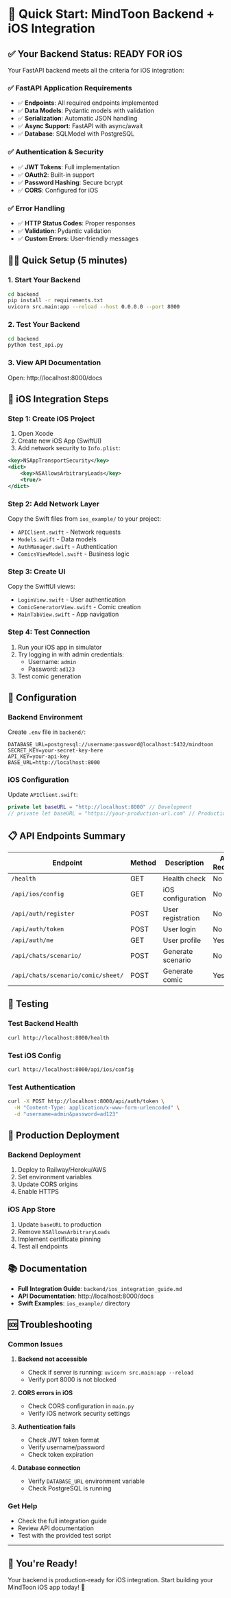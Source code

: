 # 🚀 Quick Start: MindToon Backend + iOS Integration

## ✅ Your Backend Status: **READY FOR iOS**

Your FastAPI backend meets all the criteria for iOS integration:

### ✅ FastAPI Application Requirements
- ✅ **Endpoints**: All required endpoints implemented
- ✅ **Data Models**: Pydantic models with validation
- ✅ **Serialization**: Automatic JSON handling
- ✅ **Async Support**: FastAPI with async/await
- ✅ **Database**: SQLModel with PostgreSQL

### ✅ Authentication & Security
- ✅ **JWT Tokens**: Full implementation
- ✅ **OAuth2**: Built-in support
- ✅ **Password Hashing**: Secure bcrypt
- ✅ **CORS**: Configured for iOS

### ✅ Error Handling
- ✅ **HTTP Status Codes**: Proper responses
- ✅ **Validation**: Pydantic validation
- ✅ **Custom Errors**: User-friendly messages

## 🏃‍♂️ Quick Setup (5 minutes)

### 1. Start Your Backend
```bash
cd backend
pip install -r requirements.txt
uvicorn src.main:app --reload --host 0.0.0.0 --port 8000
```

### 2. Test Your Backend
```bash
cd backend
python test_api.py
```

### 3. View API Documentation
Open: http://localhost:8000/docs

## 📱 iOS Integration Steps

### Step 1: Create iOS Project
1. Open Xcode
2. Create new iOS App (SwiftUI)
3. Add network security to `Info.plist`:
```xml
<key>NSAppTransportSecurity</key>
<dict>
    <key>NSAllowsArbitraryLoads</key>
    <true/>
</dict>
```

### Step 2: Add Network Layer
Copy the Swift files from `ios_example/` to your project:
- `APIClient.swift` - Network requests
- `Models.swift` - Data models
- `AuthManager.swift` - Authentication
- `ComicsViewModel.swift` - Business logic

### Step 3: Create UI
Copy the SwiftUI views:
- `LoginView.swift` - User authentication
- `ComicGeneratorView.swift` - Comic creation
- `MainTabView.swift` - App navigation

### Step 4: Test Connection
1. Run your iOS app in simulator
2. Try logging in with admin credentials:
   - Username: `admin`
   - Password: `ad123`
3. Test comic generation

## 🔧 Configuration

### Backend Environment
Create `.env` file in `backend/`:
```env
DATABASE_URL=postgresql://username:password@localhost:5432/mindtoon
SECRET_KEY=your-secret-key-here
API_KEY=your-api-key
BASE_URL=http://localhost:8000
```

### iOS Configuration
Update `APIClient.swift`:
```swift
private let baseURL = "http://localhost:8000" // Development
// private let baseURL = "https://your-production-url.com" // Production
```

## 📋 API Endpoints Summary

| Endpoint | Method | Description | Auth Required |
|----------|--------|-------------|---------------|
| `/health` | GET | Health check | No |
| `/api/ios/config` | GET | iOS configuration | No |
| `/api/auth/register` | POST | User registration | No |
| `/api/auth/token` | POST | User login | No |
| `/api/auth/me` | GET | User profile | Yes |
| `/api/chats/scenario/` | POST | Generate scenario | No |
| `/api/chats/scenario/comic/sheet/` | POST | Generate comic | Yes |

## 🧪 Testing

### Test Backend Health
```bash
curl http://localhost:8000/health
```

### Test iOS Config
```bash
curl http://localhost:8000/api/ios/config
```

### Test Authentication
```bash
curl -X POST http://localhost:8000/api/auth/token \
  -H "Content-Type: application/x-www-form-urlencoded" \
  -d "username=admin&password=ad123"
```

## 🚀 Production Deployment

### Backend Deployment
1. Deploy to Railway/Heroku/AWS
2. Set environment variables
3. Update CORS origins
4. Enable HTTPS

### iOS App Store
1. Update `baseURL` to production
2. Remove `NSAllowsArbitraryLoads`
3. Implement certificate pinning
4. Test all endpoints

## 📚 Documentation

- **Full Integration Guide**: `backend/ios_integration_guide.md`
- **API Documentation**: http://localhost:8000/docs
- **Swift Examples**: `ios_example/` directory

## 🆘 Troubleshooting

### Common Issues

1. **Backend not accessible**
   - Check if server is running: `uvicorn src.main:app --reload`
   - Verify port 8000 is not blocked

2. **CORS errors in iOS**
   - Check CORS configuration in `main.py`
   - Verify iOS network security settings

3. **Authentication fails**
   - Check JWT token format
   - Verify username/password
   - Check token expiration

4. **Database connection**
   - Verify `DATABASE_URL` environment variable
   - Check PostgreSQL is running

### Get Help
- Check the full integration guide
- Review API documentation
- Test with the provided test script

---

## 🎉 You're Ready!

Your backend is production-ready for iOS integration. Start building your MindToon iOS app today! 🚀 